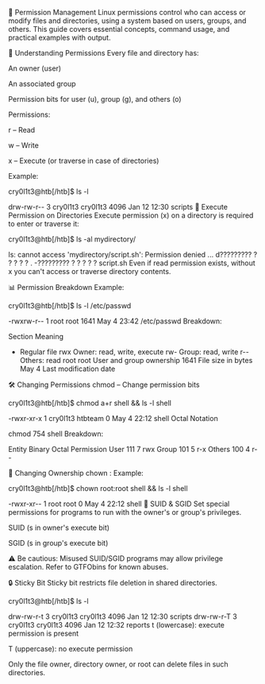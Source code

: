 🔐 Permission Management
Linux permissions control who can access or modify files and directories, using a system based on users, groups, and others. This guide covers essential concepts, command usage, and practical examples with output.

🧾 Understanding Permissions
Every file and directory has:

An owner (user)

An associated group

Permission bits for user (u), group (g), and others (o)

Permissions:

r – Read

w – Write

x – Execute (or traverse in case of directories)

Example:


cry0l1t3@htb[/htb]$ ls -l

drw-rw-r-- 3 cry0l1t3 cry0l1t3 4096 Jan 12 12:30 scripts
🚫 Execute Permission on Directories
Execute permission (x) on a directory is required to enter or traverse it:


cry0l1t3@htb[/htb]$ ls -al mydirectory/

ls: cannot access 'mydirectory/script.sh': Permission denied
...
d????????? ? ? ? ? ? .
-????????? ? ? ? ? ? script.sh
Even if read permission exists, without x you can't access or traverse directory contents.

📊 Permission Breakdown
Example:


cry0l1t3@htb[/htb]$ ls -l /etc/passwd

-rwxrw-r-- 1 root root 1641 May 4 23:42 /etc/passwd
Breakdown:

Section	Meaning
-	Regular file
rwx	Owner: read, write, execute
rw-	Group: read, write
r--	Others: read
root root	User and group ownership
1641	File size in bytes
May 4	Last modification date

🛠 Changing Permissions
chmod – Change permission bits

cry0l1t3@htb[/htb]$ chmod a+r shell && ls -l shell

-rwxr-xr-x 1 cry0l1t3 htbteam 0 May 4 22:12 shell
Octal Notation

chmod 754 shell
Breakdown:

Entity	Binary	Octal	Permission
User	111	7	rwx
Group	101	5	r-x
Others	100	4	r--

👤 Changing Ownership
chown <user>:<group> <file>
Example:

cry0l1t3@htb[/htb]$ chown root:root shell && ls -l shell

-rwxr-xr-- 1 root root 0 May 4 22:12 shell
🧨 SUID & SGID
Set special permissions for programs to run with the owner's or group's privileges.

SUID (s in owner's execute bit)

SGID (s in group's execute bit)

⚠️ Be cautious: Misused SUID/SGID programs may allow privilege escalation. Refer to GTFObins for known abuses.

🔒 Sticky Bit
Sticky bit restricts file deletion in shared directories.

cry0l1t3@htb[/htb]$ ls -l

drw-rw-r-t 3 cry0l1t3 cry0l1t3 4096 Jan 12 12:30 scripts
drw-rw-r-T 3 cry0l1t3 cry0l1t3 4096 Jan 12 12:32 reports
t (lowercase): execute permission is present

T (uppercase): no execute permission

Only the file owner, directory owner, or root can delete files in such directories.

